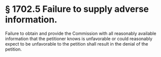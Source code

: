 # § 1702.5   Failure to supply adverse information.

Failure to obtain and provide the Commission with all reasonably available information that the petitioner knows is unfavorable or could reasonably expect to be unfavorable to the petition shall result in the denial of the petition.




